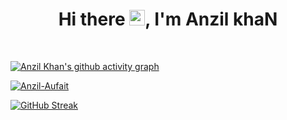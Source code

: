 
<h1 align="center">Hi there <img src="https://media.giphy.com/media/hvRJCLFzcasrR4ia7z/giphy.gif" width="25px">, I'm Anzil khaN</h1>
<!-- <h3 align="center">A passionate frontend developer from India</h3> -->

<br>


<!-- --> 
[![Anzil Khan's github activity graph](https://github-readme-activity-graph.vercel.app/graph?username=anzil-aufait&custom_title=Anzil%20Khan's%20Contribuition%20Grapgh&hide_title=true&height=320&bg_color=282c34&color=e4bf7a&line=e06c6a&point=8eb573&area_color=abb2bf&area=true&hide_border=true&radius=8)](https://github.com/anzil-aufait/github-readme-activity-graph)

<p align="left"> <a href="https://github.com/ryo-ma/github-profile-trophy"><img src="https://github-profile-trophy.vercel.app/?username=anzil-aufait&theme=onedark&margin-w=16&no-frame=true&column=7" alt="Anzil-Aufait" /></a> </p>

<!-- <p><img align="center" src="https://github-readme-streak-stats.herokuapp.com/?user=anzil-aufait&theme=onedark" alt="Anzil-Aufait" /></p> -->

<!-- -->
[![GitHub Streak](https://streak-stats.demolab.com?user=Anzil-Aufait&card_width=477&theme=onedark&hide_border=true&border_radius=8&date_format=j%20M%5B%20Y%5D)](https://git.io/streak-stats)



<!-- <p align="left"> <a href="https://github.com/ryo-ma/github-profile-trophy"><img src="https://github-profile-trophy.vercel.app/?username=anzil-aufait&theme=onedark&margin-w=18&no-frame=false" alt="Anzil-Aufait" /></a> </p> -->

<!-- <p><img align="center" src="https://github-readme-streak-stats.herokuapp.com/?user=anzil-aufait&theme=onedark" alt="Anzil-Aufait" /></p> -->

<!-- [![GitHub Streak](https://streak-stats.demolab.com?user=Anzil-Aufait&theme=onedark&hide_border=false&border_radius=8&date_format=j%20M%5B%20Y%5D)](https://git.io/streak-stats) -->

<!-- <p align="left">
  <img src="https://github-readme-stats-sigma-five.vercel.app/api/top-langs?username=anzil-aufait&show_icons=true&locale=en&layout=compact&theme=onedark" alt="Anzil Khan" />
</p> -->

<!-- <p align="left"> <img src="https://github-readme-stats.vercel.app/api?username=Anzil-Aufait&show_icons=true&theme=gotham" alt="Anzil-Aufait" />
<p><img align="center" src="https://github-readme-stats.vercel.app/api?username=anzil-aufait&show_icons=true&locale=en" alt="Anzil-Aufait" /></p>-->
